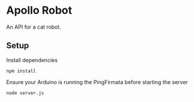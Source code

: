 # Apollo Robot

An API for a cat robot.

## Setup

Install dependencies

    npm install

Ensure your Arduino is running the PingFirmata before starting the server

    node server.js